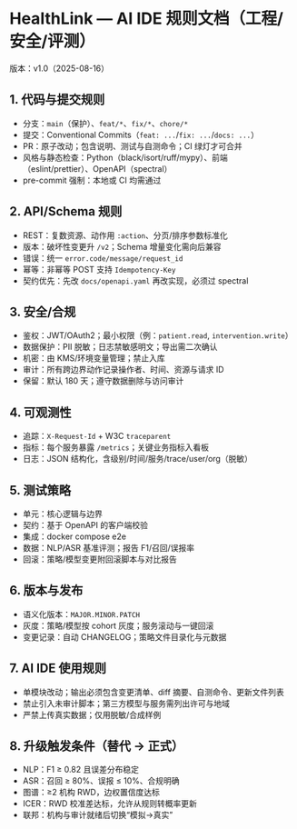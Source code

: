 # HealthLink — AI IDE 规则文档（工程/安全/评测）

版本：v1.0（2025-08-16）

## 1. 代码与提交规则
- 分支：`main`（保护）、`feat/*`、`fix/*`、`chore/*`
- 提交：Conventional Commits（`feat: ...`/`fix: ...`/`docs: ...`）
- PR：原子改动；包含说明、测试与自测命令；CI 绿灯才可合并
- 风格与静态检查：Python（black/isort/ruff/mypy）、前端（eslint/prettier）、OpenAPI（spectral）
- pre-commit 强制：本地或 CI 均需通过

## 2. API/Schema 规则
- REST：复数资源、动作用 `:action`、分页/排序参数标准化
- 版本：破坏性变更升 `/v2`；Schema 增量变化需向后兼容
- 错误：统一 `error.code/message/request_id`
- 幂等：非幂等 POST 支持 `Idempotency-Key`
- 契约优先：先改 `docs/openapi.yaml` 再改实现，必须过 spectral

## 3. 安全/合规
- 鉴权：JWT/OAuth2；最小权限（例：`patient.read`, `intervention.write`）
- 数据保护：PII 脱敏；日志禁敏感明文；导出需二次确认
- 机密：由 KMS/环境变量管理；禁止入库
- 审计：所有跨边界动作记录操作者、时间、资源与请求 ID
- 保留：默认 180 天；遵守数据删除与访问审计

## 4. 可观测性
- 追踪：`X-Request-Id` + W3C `traceparent`
- 指标：每个服务暴露 `/metrics`；关键业务指标入看板
- 日志：JSON 结构化，含级别/时间/服务/trace/user/org（脱敏）

## 5. 测试策略
- 单元：核心逻辑与边界
- 契约：基于 OpenAPI 的客户端校验
- 集成：docker compose e2e
- 数据：NLP/ASR 基准评测；报告 F1/召回/误报率
- 回滚：策略/模型变更附回滚脚本与对比报告

## 6. 版本与发布
- 语义化版本：`MAJOR.MINOR.PATCH`
- 灰度：策略/模型按 cohort 灰度；服务滚动与一键回滚
- 变更记录：自动 CHANGELOG；策略文件目录化与元数据

## 7. AI IDE 使用规则
- 单模块改动；输出必须包含变更清单、diff 摘要、自测命令、更新文件列表
- 禁止引入未审计脚本；第三方模型与服务需列出许可与地域
- 严禁上传真实数据；仅用脱敏/合成样例

## 8. 升级触发条件（替代 → 正式）
- NLP：F1 ≥ 0.82 且误差分布稳定
- ASR：召回 ≥ 80%、误报 ≤ 10%、合规明确
- 图谱：≥2 机构 RWD，边权置信度达标
- ICER：RWD 校准差达标，允许从规则转概率更新
- 联邦：机构与审计就绪后切换“模拟→真实”